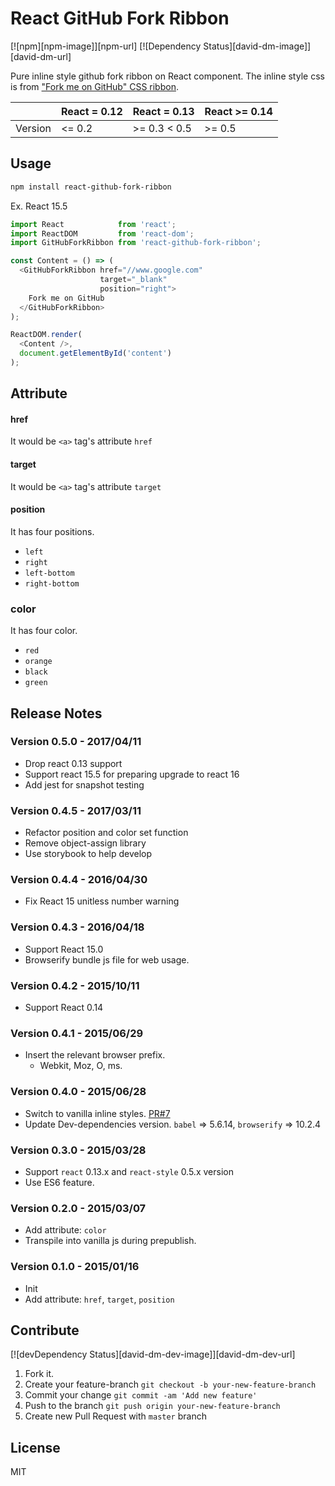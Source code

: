 React GitHub Fork Ribbon
=============
[![npm][npm-image]][npm-url] [![Dependency Status][david-dm-image]][david-dm-url]

Pure inline style github fork ribbon on React component. The inline style css is from ["Fork me on GitHub" CSS ribbon](http://simonwhitaker.github.io/github-fork-ribbon-css/).

|         | React = 0.12 | React = 0.13  | React >= 0.14 |
| ------- | ------------ | ------------- | ------------- |
| Version | <= 0.2       | >= 0.3 < 0.5  | >= 0.5        |

## Usage

```sh
npm install react-github-fork-ribbon
```

Ex. React 15.5
```js
import React            from 'react';
import ReactDOM         from 'react-dom';
import GitHubForkRibbon from 'react-github-fork-ribbon';

const Content = () => (
  <GitHubForkRibbon href="//www.google.com"
                    target="_blank"
                    position="right">
    Fork me on GitHub
  </GitHubForkRibbon>
);

ReactDOM.render(
  <Content />,
  document.getElementById('content')
);
```

## Attribute

#### href

It would be `<a>` tag's attribute `href`

#### target

It would be `<a>` tag's attribute `target`

#### position

It has four positions.
- `left`
- `right`
- `left-bottom`
- `right-bottom`

### color

It has four color.
- `red`
- `orange`
- `black`
- `green`

## Release Notes

### Version 0.5.0 - 2017/04/11

- Drop react 0.13 support
- Support react 15.5 for preparing upgrade to react 16
- Add jest for snapshot testing

### Version 0.4.5 - 2017/03/11

- Refactor position and color set function
- Remove object-assign library
- Use storybook to help develop

### Version 0.4.4 - 2016/04/30

- Fix React 15 unitless number warning

### Version 0.4.3 - 2016/04/18

- Support React 15.0
- Browserify bundle js file for web usage.

### Version 0.4.2 - 2015/10/11

- Support React 0.14

### Version 0.4.1 - 2015/06/29

- Insert the relevant browser prefix.
  + Webkit, Moz, O, ms.

### Version 0.4.0 - 2015/06/28

- Switch to vanilla inline styles. [PR#7](https://github.com/jessy1092/react-github-fork-ribbon/pull/7)
- Update Dev-dependencies version. `babel` => 5.6.14, `browserify` => 10.2.4

### Version 0.3.0 - 2015/03/28

- Support `react` 0.13.x and `react-style` 0.5.x version
- Use ES6 feature.

### Version 0.2.0 - 2015/03/07

- Add attribute: `color`
- Transpile into vanilla js during prepublish.

### Version 0.1.0 - 2015/01/16

- Init
- Add attribute: `href`, `target`, `position`

## Contribute
[![devDependency Status][david-dm-dev-image]][david-dm-dev-url]

1. Fork it.
2. Create your feature-branch `git checkout -b your-new-feature-branch`
3. Commit your change `git commit -am 'Add new feature'`
4. Push to the branch `git push origin your-new-feature-branch`
5. Create new Pull Request with `master` branch

## License

MIT
